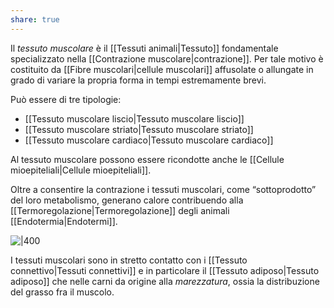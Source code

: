 ```yaml
---
share: true
---
```

Il *tessuto muscolare* è il [[Tessuti animali|Tessuto]] fondamentale specializzato nella [[Contrazione muscolare|contrazione]].
Per tale motivo è costituito da [[Fibre muscolari|cellule muscolari]] affusolate o allungate in grado di variare la propria forma in tempi estremamente brevi.

Può essere di tre tipologie:
- [[Tessuto muscolare liscio|Tessuto muscolare liscio]]
- [[Tessuto muscolare striato|Tessuto muscolare striato]]
- [[Tessuto muscolare cardiaco|Tessuto muscolare cardiaco]]

Al tessuto muscolare possono essere ricondotte anche le [[Cellule mioepiteliali|Cellule mioepiteliali]].

Oltre a consentire la contrazione i tessuti muscolari, come “sottoprodotto” del loro metabolismo, generano calore contribuendo alla [[Termoregolazione|Termoregolazione]] degli animali [[Endotermia|Endotermi]].

![|400](099918a9afff0c0e364aa17cceb1e58d_MD5%201.png)

I tessuti muscolari sono in stretto contatto con i [[Tessuto connettivo|Tessuti connettivi]] e in particolare il [[Tessuto adiposo|Tessuto adiposo]] che nelle carni da origine alla *marezzatura*, ossia la distribuzione del grasso fra il muscolo.